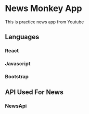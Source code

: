 # News Monkey App

This is practice news app from Youtube

## Languages

### React
### Javascript
### Bootstrap

## API Used For News

### NewsApi